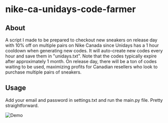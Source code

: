 # nike-ca-unidays-code-farmer

## About
A script I made to be prepared to checkout new sneakers on release day with 10% off on multiple pairs on Nike Canada since Unidays has a 1 hour cooldown when generating new codes. It will auto-create new codes every hour and save them in "unidays.txt". Note that the codes typically expire after approximately 1 month. On release day, there will be a ton of codes waiting to be used, maximizing profits for Canadian resellers who look to purchase multiple pairs of sneakers.

## Usage
Add your email and password in settings.txt and run the main.py file. Pretty straightforward.

![Demo](https://i.gyazo.com/3ba771481270879e4beb91c4d04ad64c.png)
